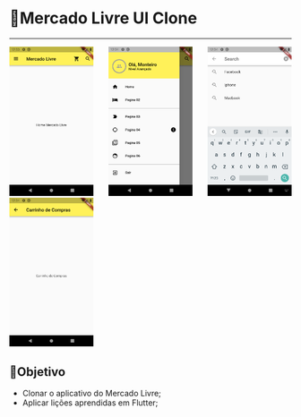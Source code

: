 # 🚀Mercado Livre UI Clone

---
<div style="text-align: justify">
  <img src="./screenshot/1.png" width="150" />
  <img src="./screenshot/2.png" width="150" />
  <img src="./screenshot/3.png" width="150" />
  <img src="./screenshot/4.png" width="150" />
</div>

## 📝Objetivo

- Clonar o aplicativo do Mercado Livre;
- Aplicar lições aprendidas em Flutter;


